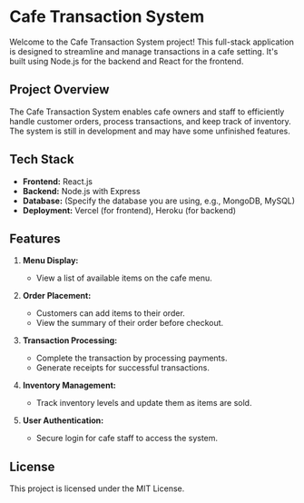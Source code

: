 # Cafe Transaction System

Welcome to the Cafe Transaction System project! This full-stack application is designed to streamline and manage transactions in a cafe setting. It's built using Node.js for the backend and React for the frontend.

## Project Overview

The Cafe Transaction System enables cafe owners and staff to efficiently handle customer orders, process transactions, and keep track of inventory. The system is still in development and may have some unfinished features.

## Tech Stack

- **Frontend:** React.js
- **Backend:** Node.js with Express
- **Database:** (Specify the database you are using, e.g., MongoDB, MySQL)
- **Deployment:** Vercel (for frontend), Heroku (for backend)

## Features

1. **Menu Display:**
   - View a list of available items on the cafe menu.

2. **Order Placement:**
   - Customers can add items to their order.
   - View the summary of their order before checkout.

3. **Transaction Processing:**
   - Complete the transaction by processing payments.
   - Generate receipts for successful transactions.

4. **Inventory Management:**
   - Track inventory levels and update them as items are sold.

5. **User Authentication:**
   - Secure login for cafe staff to access the system.

## License
This project is licensed under the MIT License.
